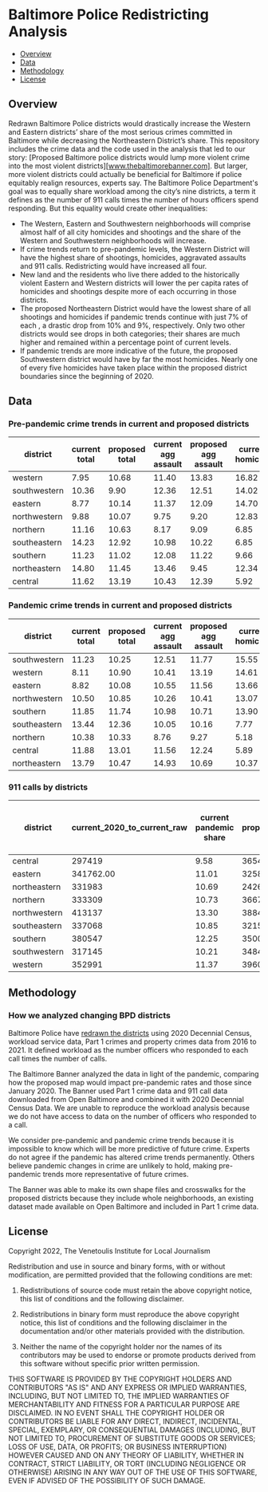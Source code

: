 Baltimore Police Redistricting Analysis
================

  - [Overview](#overview)
  - [Data](#data)
  - [Methodology](#method)
  - [License](#license)

## Overview

Redrawn Baltimore Police districts would drastically increase the Western and Eastern districts’ share of the most serious crimes committed in Baltimore while decreasing the Northeastern District’s share. This repository includes the crime data and the code used in the analysis that led to our story: [Proposed Baltimore police districts would lump more violent crime into the most violent districts][www.thebaltimorebanner.com]. But larger, more violent districts could actually be beneficial for Baltimore if police equitably realign resources, experts say.
The Baltimore Police Department's goal was to equally share workload among the city’s nine districts, a term it defines as the number of 911 calls times the number of hours officers spend responding. But this equality would create other inequalities:
- The Western, Eastern and Southwestern neighborhoods will comprise almost half of all city homicides and shootings and the share of the Western and Southwestern neighborhoods will increase.
- If crime trends return to pre-pandemic levels, the Western District will have the highest share of shootings, homicides, aggravated assaults and 911 calls. Redistricting would have increased all four.
- New land and the residents who live there added to the historically violent Eastern and Western districts will lower the per capita rates of homicides and shootings despite more of each occurring in those districts.
- The proposed Northeastern District would have the lowest share of all shootings and homicides if pandemic trends continue with just 7% of each , a drastic drop from 10% and 9%, respectively. Only two other districts would see drops in both categories; their shares are much higher and remained within a percentage point of current levels.
- If pandemic trends are more indicative of the future, the proposed Southwestern district would have by far the most homicides. Nearly one of every five homicides have taken place within the proposed district boundaries since the beginning of 2020.

<a id="data"></a>
## Data

### Pre-pandemic crime trends in current and proposed districts
district | current total | proposed total | current agg assault | proposed agg assault | current homicide | proposed homicide | current shooting | proposed shooting
--- | --- | --- | --- | --- | --- | --- | --- | ---
western | 7.95 | 10.68 | 11.40 | 13.83 | 16.82 | 17.63 | 16.93 | 18.25
southwestern | 10.36 | 9.90 | 12.36 | 12.51 | 14.02 | 16.07 | 14.04 | 15.89
eastern | 8.77 | 10.14 | 11.37 | 12.09 | 14.70 | 14.77 | 14.74 | 13.84
northwestern | 9.88 | 10.07 | 9.75 | 9.20 | 12.83 | 12.09 | 11.02 | 10.36
northern | 11.16 | 10.63 | 8.17 | 9.09 | 6.85 | 9.53 | 6.85 | 9.01
southeastern | 14.23 | 12.92 | 10.98 | 10.22 | 6.85 | 7.91 | 6.60 | 7.86
southern | 11.23 | 11.02 | 12.08 | 11.22 | 9.66 | 7.79 | 11.30 | 9.56
northeastern | 14.80 | 11.45 | 13.46 | 9.45 | 12.34 | 7.73 | 11.40 | 7.55
central | 11.62 | 13.19 | 10.43 | 12.39 | 5.92 | 6.48 | 7.13 | 7.68

### Pandemic crime trends in current and proposed districts
district | current total | proposed total | current agg assault | proposed agg assault | current homicide | proposed homicide | current shooting | proposed shooting
--- | --- | --- | --- | --- | --- | --- | --- | ---
southwestern | 11.23 | 10.25 | 12.51 | 11.77 | 15.55 | 19.08 | 13.91 | 15.47
western | 8.11 | 10.90 | 10.41 | 13.19 | 14.61 | 14.61 | 13.65 | 15.79
eastern | 8.82 | 10.08 | 10.55 | 11.56 | 13.66 | 14.02 | 15.33 | 13.14
northwestern | 10.50 | 10.85 | 10.26 | 10.41 | 13.07 | 12.25 | 10.48 | 9.84
southern | 11.85 | 11.74 | 10.98 | 10.71 | 13.90 | 10.72 | 12.35 | 11.52
southeastern | 13.44 | 12.36 | 10.05 | 10.16 | 7.77 | 7.77 | 8.15 | 9.45
northern | 10.38 | 10.33 | 8.76 | 9.27 | 5.18 | 7.66 | 6.27 | 8.35
central | 11.88 | 13.01 | 11.56 | 12.24 | 5.89 | 7.30 | 9.83 | 9.39
northeastern | 13.79 | 10.47 | 14.93 | 10.69 | 10.37 | 6.60 | 10.03 | 7.06

### 911 calls by districts
district | current_2020_to_current_raw | current pandemic share | proposed_2020_to_current_raw | proposed pandemic share | current_2015_to_2020_raw | current 2015 to 2020 share | proposed_2015_to_2020_raw | proposed 2015 to 2020 share
--- | --- | --- | --- | --- | --- | --- | --- | ---
central | 297419 | 9.58 | 365429 | 11.77 | 262037 | 10.84 | 300309 | 12.42
eastern | 341762.00 | 11.01 | 325825.00 | 10.49 | 256870.00 | 10.63 | 261670.00 | 10.82
northeastern | 331983 | 10.69 | 242664 | 7.81 | 308085 | 12.74 | 215057 | 8.90
northern | 333309 | 10.73 | 366725 | 11.81 | 257046 | 10.63 | 267274 | 11.06
northwestern | 413137 | 13.30 | 388408 | 12.51 | 225674 | 9.34 | 233717 | 9.67
southeastern | 337068 | 10.85 | 321590 | 10.36 | 269178 | 11.13 | 247873 | 10.25
southern | 380547 | 12.25 | 350034 | 11.27 | 261374 | 10.81 | 250244 | 10.35
southwestern | 317145 | 10.21 | 348457 | 11.22 | 291332 | 12.05 | 294302 | 12.17
western | 352991 | 11.37 | 396045 | 12.75 | 285900 | 11.83 | 346869 | 14.35

<a id="method"></a>

## Methodology

### How we analyzed changing BPD districts

Baltimore Police have [redrawn the districts](https://www.baltimorepolice.org/redistricting) using 2020 Decennial Census, workload service data, Part 1 crimes and property crimes data from 2016 to 2021. It defined workload as the number officers who responded to each call times the number of calls.

The Baltimore Banner analyzed the data in light of the pandemic, comparing how the proposed map would impact pre-pandemic rates and those since January 2020. The Banner used Part 1 crime data and 911 call data downloaded from Open Baltimore and combined it with 2020 Decennial Census Data. We are unable to reproduce the workload analysis because we do not have access to data on the number of officers who responded to a call.

We consider pre-pandemic and pandemic crime trends because it is impossible to know which will be more predictive of future crime. Experts do not agree if the pandemic has altered crime trends permanently. Others believe pandemic changes in crime are unlikely to hold, making pre-pandemic trends more representative of future crimes.

The Banner was able to make its own shape files and crosswalks for the proposed districts because they include whole neighborhoods, an existing dataset made available on Open Baltimore and included in Part 1 crime data.

<a id="license"></a>

## License

Copyright 2022, The Venetoulis Institute for Local Journalism

Redistribution and use in source and binary forms, with or without modification, are permitted provided that the following conditions are met:

1. Redistributions of source code must retain the above copyright notice, this list of conditions and the following disclaimer.

2. Redistributions in binary form must reproduce the above copyright notice, this list of conditions and the following disclaimer in the documentation and/or other materials provided with the distribution.

3. Neither the name of the copyright holder nor the names of its contributors may be used to endorse or promote products derived from this software without specific prior written permission.

THIS SOFTWARE IS PROVIDED BY THE COPYRIGHT HOLDERS AND CONTRIBUTORS "AS IS" AND ANY EXPRESS OR IMPLIED WARRANTIES, INCLUDING, BUT NOT LIMITED TO, THE IMPLIED WARRANTIES OF MERCHANTABILITY AND FITNESS FOR A PARTICULAR PURPOSE ARE DISCLAIMED. IN NO EVENT SHALL THE COPYRIGHT HOLDER OR CONTRIBUTORS BE LIABLE FOR ANY DIRECT, INDIRECT, INCIDENTAL, SPECIAL, EXEMPLARY, OR CONSEQUENTIAL DAMAGES (INCLUDING, BUT NOT LIMITED TO, PROCUREMENT OF SUBSTITUTE GOODS OR SERVICES; LOSS OF USE, DATA, OR PROFITS; OR BUSINESS INTERRUPTION) HOWEVER CAUSED AND ON ANY THEORY OF LIABILITY, WHETHER IN CONTRACT, STRICT LIABILITY, OR TORT (INCLUDING NEGLIGENCE OR OTHERWISE) ARISING IN ANY WAY OUT OF THE USE OF THIS SOFTWARE, EVEN IF ADVISED OF THE POSSIBILITY OF SUCH DAMAGE.
